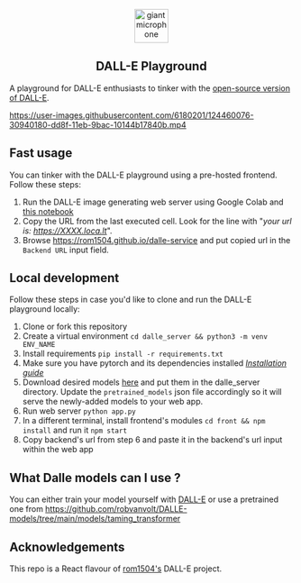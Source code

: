 <p align="center">
  <img width="60px" src="https://user-images.githubusercontent.com/6180201/124396344-45c64d00-dd09-11eb-9a51-b6ffb5d61b3c.png" alt="giant microphone"/><br/>
  <h2 align="center">DALL-E Playground</h2>
</p>

A playground for DALL-E enthusiasts to tinker with the [open-source version of DALL-E](https://github.com/lucidrains/DALLE-pytorch).

https://user-images.githubusercontent.com/6180201/124460076-30940180-dd8f-11eb-9bac-10144b17840b.mp4

## Fast usage

You can tinker with the DALL-E playground using a pre-hosted frontend. Follow these steps:
1. Run the DALL-E image generating web server using Google Colab and [this notebook](https://colab.research.google.com/github/rom1504/dalle-service/blob/master/dalle_server.ipynb)
2. Copy the URL from the last executed cell. Look for the line with "_your url is: https://XXXX.loca.lt_".
3. Browse https://rom1504.github.io/dalle-service and put copied url in the `Backend URL` input field.

## Local development

Follow these steps in case you'd like to clone and run the DALL-E playground locally:
1. Clone or fork this repository
2. Create a virtual environment `cd dalle_server && python3 -m venv ENV_NAME`
3. Install requirements `pip install -r requirements.txt`
4. Make sure you have pytorch and its dependencies installed _[Installation guide](https://pytorch.org/get-started/locally/)_
5. Download desired models [here](https://github.com/robvanvolt/DALLE-models/tree/main/models/taming_transformer) and put them in the dalle_server directory. Update the `pretrained_models` json file accordingly so it will serve the newly-added models to your web app.
6. Run web server `python app.py`
7. In a different terminal, install frontend's modules `cd front && npm install` and run it `npm start`
8. Copy backend's url from step 6 and paste it in the backend's url input within the web app


## What Dalle models can I use ?

You can either train your model yourself with [DALL-E](https://github.com/lucidrains/DALLE-pytorch) or use a pretrained one from https://github.com/robvanvolt/DALLE-models/tree/main/models/taming_transformer

## Acknowledgements
This repo is a React flavour of [rom1504's](https://github.com/rom1504) DALL-E project. 
